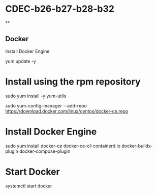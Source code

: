 # CDEC-b26-b27-b28-b32

**

   ## Docker

Install Docker Engine

yum update -y 

# Install using the rpm repository
 
 sudo yum install -y yum-utils

 sudo yum-config-manager --add-repo https://download.docker.com/linux/centos/docker-ce.repo


 # Install Docker Engine

 sudo yum install docker-ce docker-ce-cli containerd.io docker-buildx-plugin docker-compose-plugin

# Start Docker

 systemctl start docker 